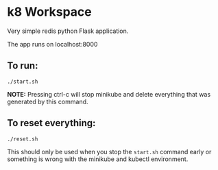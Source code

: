 # k8 Workspace

Very simple redis python Flask application.

The app runs on localhost:8000


## To run:

`./start.sh`

**NOTE:** Pressing ctrl-c will stop minikube and delete everything that was generated by this command.

## To reset everything:

`./reset.sh`

This should only be used when you stop the `start.sh` command early or something is wrong with the minikube and kubectl environment.
